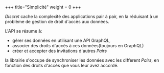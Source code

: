 +++
title="Simplicité"
weight = 0
+++

*Discret* cache la complexité des applications pair à pair, en la réduisant à un problème de gestion de droit d'accès aux données.

L'API se résume à:
- gérer ses données en utilisant une API GraphQL,
- associer des droits d'accès à ces données(toujours en GraphQL)
- créer et accepter des invitations d'autres *Pairs*

la librairie s'occupe de synchroniser les données avec les different *Pairs*, en fonction des droits d'accès que vous leur avez accordé.

